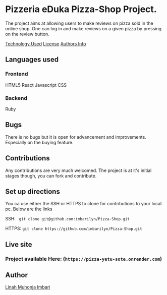 # Pizzeria eDuka Pizza-Shop Project.

The project aims at allowing users to make reviews on pizza sold in the online shop. One can log in and make reviews on a given pizza by pressing on the review button.

[Technology Used](#languagess)
[License](#license)
[Authors Info](#author)


## Languages used
### Frontend 
HTML5
React Javascript
CSS

### Backend
Ruby




## Bugs

There is no bugs but it is open for advancement and improvements. Especially on the buying feature.

## Contributions
Any contributions are very much welcomed. The project is at it's initial stages though, you can fork and contribute.

## Set up directions

You ca use either the SSH or HTTPS to clone for contributions to your local pc. Below are the links

SSH: ` git clone git@github.com:imbarilyn/Pizza-Shop.git`

HTTPS: `git clone https://github.com/imbarilyn/Pizza-Shop.git`

## Live site

### Project available Here: (`https://pizza-yetu-sote.onrender.com`)


## Author 
[Linah Muhonja Imbari](https://github.com/imbarily)



